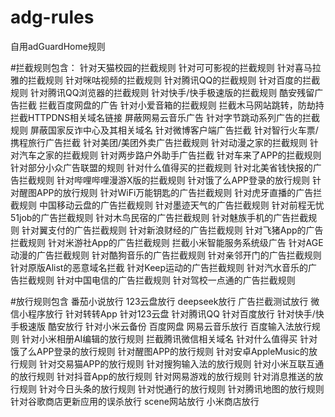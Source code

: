# adg-rules
自用adGuardHome规则



#拦截规则包含：
针对天猫校园的拦截规则
针对可可影视的拦截规则
针对喜马拉雅的拦截规则
针对咪咕视频的拦截规则
针对腾讯QQ的拦截规则
针对百度的拦截规则
针对腾讯QQ浏览器的拦截规则
针对快手/快手极速版的拦截规则
酷安残留广告拦截
拦截百度网盘的广告
针对小爱音箱的拦截规则
拦截木马网站跳转，防劫持
拦截HTTPDNS相关域名链接
屏蔽网易云音乐广告
针对字节跳动系列广告的拦截规则
屏蔽国家反诈中心及其相关域名
针对微博客户端广告拦截
针对智行火车票/携程旅行广告拦截
针对美团/美团外卖广告拦截规则
针对动漫之家的拦截规则
针对汽车之家的拦截规则
针对两步路户外助手广告拦截
针对车来了APP的拦截规则
针对部分小众广告联盟的规则
针对什么值得买的拦截规则
针对北美省钱快报的广告拦截规则
针对哔哩哔哩漫游X版的拦截规则
针对饿了么APP登录的放行规则
针对醒图APP的放行规则
针对WiFi万能钥匙的广告拦截规则
针对虎牙直播的广告拦截规则
中国移动云盘的广告拦截规则
针对墨迹天气的广告拦截规则
针对前程无忧51job的广告拦截规则
针对木鸟民宿的广告拦截规则
针对魅族手机的广告拦截规则
针对翼支付的广告拦截规则
针对新浪财经的广告拦截规则
针对飞猪App的广告拦截规则
针对米游社App的广告拦截规则
拦截小米智能服务系统级广告
针对AGE动漫的广告拦截规则
针对酷狗音乐的广告拦截规则
针对亲邻开门的广告拦截规则
针对原版Alist的恶意域名拦截
针对Keep运动的广告拦截规则
针对汽水音乐的广告拦截规则
针对中国电信的广告拦截规则
针对驾校一点通的广告拦截规则

#放行规则包含
番茄小说放行
123云盘放行
deepseek放行
广告拦截测试放行
微信小程序放行
针对转转App
针对123云盘
针对腾讯QQ
针对百度放行
针对快手/快手极速版
酷安放行
针对小米云备份
百度网盘
网易云音乐放行
百度输入法放行规则
针对小米相册AI编辑的放行规则
拦截腾讯微信相关域名
针对什么值得买
针对饿了么APP登录的放行规则
针对醒图APP的放行规则
针对安卓AppleMusic的放行规则
针对交易猫APP的放行规则
针对搜狗输入法的放行规则
针对小米互联互通的放行规则
针对抖音App的放行规则
针对网易游戏的放行规则
针对消息推送的放行规则
针对今日头条的放行规则
针对悦通行的放行规则
针对腾讯地图的放行规则
针对谷歌商店更新应用的误杀放行
scene网站放行
小米商店放行
